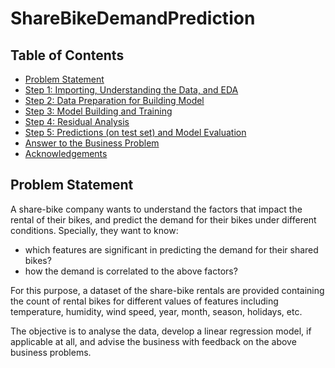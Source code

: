 # ShareBikeDemandPrediction

## Table of Contents
* [Problem Statement](#problem-statement)
* [Step 1: Importing, Understanding the Data, and EDA](#data-understanding)
* [Step 2: Data Preparation for Building Model](#data-cleaning)
* [Step 3: Model Building and Training](#data-analysis)
* [Step 4: Residual Analysis](#data-analysis)
* [Step 5: Predictions (on test set) and Model Evaluation](#data-analysis)
* [Answer to the Business Problem](#recommendations)
* [Acknowledgements](#acknowledgements)

## Problem Statement
A share-bike company wants to understand the factors that impact the rental of their bikes, and predict the demand for their bikes under different conditions. Specially, they want to know:

- which features are significant in predicting the demand for their shared bikes?
- how the demand is correlated to the above factors?

For this purpose, a dataset of the share-bike rentals are provided containing the count of rental bikes for different values of features including temperature, humidity, wind speed, year, month, season, holidays, etc.

The objective is to analyse the data, develop a linear regression model, if applicable at all, and advise the business with feedback on the above business problems.
